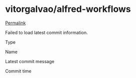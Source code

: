 # vitorgalvao/alfred-workflows

 [Permalink](https://github.com/vitorgalvao/alfred-workflows/tree/ab93fc2ce1dc217369e6f5475094710041e26b1a/.github)

 Failed to load latest commit information.

Type

Name

Latest commit message

Commit time

